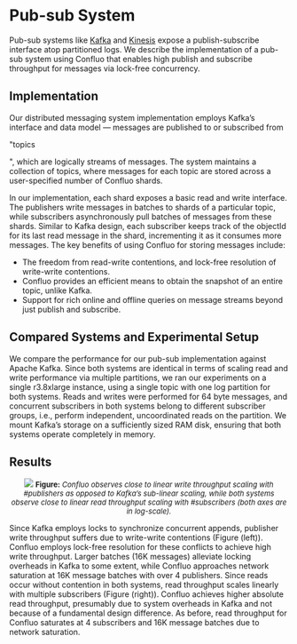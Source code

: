 # Pub-sub System

Pub-sub systems like [Kafka](https://kafka.apache.org) and 
[Kinesis](https://aws.amazon.com/kinesis/) expose a publish-subscribe interface 
atop partitioned logs. We describe the implementation of a pub-sub system using 
Confluo that enables high publish and subscribe throughput for messages via 
lock-free concurrency.

## Implementation

Our distributed messaging system implementation employs Kafka’s interface and 
data model — messages are published to or subscribed from 

"topics

", which are 
logically streams of messages. The system maintains a collection of topics, 
where messages for each topic are stored across a user-specified number of 
Confluo shards.

In our implementation, each shard exposes a basic read and write interface. The 
publishers write messages in batches to shards of a particular topic, while 
subscribers asynchronously pull batches of messages from these shards. Similar 
to Kafka design, each subscriber keeps track of the objectId for its last read 
message in the shard, incrementing it as it consumes more messages. The key 
benefits of using Confluo for storing messages include:

* The freedom from read-write contentions, and lock-free resolution of 
write-write contentions.
* Confluo provides an efficient means to obtain the snapshot of an entire topic,
unlike Kafka. 
* Support for rich online and offline queries on message streams beyond just 
publish and subscribe.

## Compared Systems and Experimental Setup

We compare the performance for our pub-sub implementation against Apache Kafka. 
Since both systems are identical in terms of scaling read and write performance 
via multiple partitions, we ran our experiments on a single r3.8xlarge instance,
using a single topic with one log partition for both systems. Reads and writes 
were performed for 64 byte messages, and concurrent subscribers in both systems 
belong to different subscriber groups, i.e., perform independent, uncoordinated 
reads on the partition. We mount Kafka’s storage on a sufficiently sized RAM 
disk, ensuring that both systems operate completely in memory.

## Results

<p align="center">
	<img src="../img/pub_sub_perf.png" />
	<font size="-1"><b>Figure:</b> <em> Confluo observes close to linear write 
    throughput scaling with #publishers as opposed to Kafka’s sub-linear 
    scaling, while both systems observe close to linear read throughput scaling 
    with #subscribers (both axes are in log-scale).</em></font>
</p>

Since Kafka employs locks to synchronize concurrent appends, publisher write 
throughput suffers due to write-write contentions (Figure (left)). Confluo 
employs lock-free resolution for these conflicts to achieve high write 
throughput. Larger batches (16K messages) alleviate locking overheads in Kafka 
to some extent, while Confluo approaches network saturation at 16K message 
batches with over 4 publishers. Since reads occur without contention in both 
systems, read throughput scales linearly with multiple subscribers (Figure 
(right)). Confluo achieves higher absolute read throughput, presumably due to 
system overheads in Kafka and not because of a fundamental design difference. 
As before, read throughput for Confluo saturates at 4 subscribers and 16K 
message batches due to network saturation.
